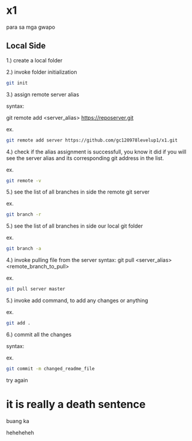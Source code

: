 # x1
para sa mga gwapo

## Local Side
1.) create a local folder

2.) invoke folder initialization 

```sh
git init
```

3.) assign remote server alias

syntax:

git remote add <server_alias> <https://reposerver.git>

ex.
```sh
git remote add server https://github.com/gc120978levelup1/x1.git 
```

4.) check if the alias assignment is successfull, you know it did if you will see the server alias and its corresponding git address in the list.

ex.
```sh
git remote -v
```

5.) see the list of all branches in side the remote git server 

ex.
```sh
git branch -r
```

5.) see the list of all branches in side our local git folder  

ex.
```sh
git branch -a
```

4.)  invoke pulling file from the server
syntax:
git pull <server_alias> <remote_branch_to_pull>

ex.
```sh
git pull server master
```

5.) invoke add command, to add any changes or anything

ex.
```sh
git add .
```

6.) commit all the changes

syntax:


ex.
```sh
git commit -m changed_readme_file
```

try again

# it is really a death sentence
 buang ka 

 heheheheh